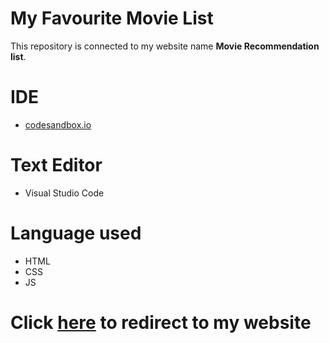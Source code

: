 # My Favourite Movie List
This repository is connected to my website name **Movie Recommendation list**. 

# IDE
- [codesandbox.io](https://codesandbox.io)

# Text Editor
- Visual Studio Code

# Language used 
- HTML
- CSS
- JS

# Click [here](https://harshv-neog-myfavmovies.vercel.app) to redirect to my website
